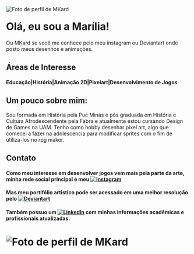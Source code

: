 <img align="left" padding="20px" alt="Foto de perfil de MKard" src="https://a.deviantart.net/avatars-big/m/k/mkard.jpg?8">

# Olá, eu sou a Marília!



Ou MKard se você me conhece pelo meu instagram ou Deviantart onde posto meus desenhos e animações.

## Áreas de Interesse

#### Educação|História|Animação 2D|Pixelart|Desenvolvimento de Jogos

## Um pouco sobre mim:
Sou formada em História pela Puc Minas e pós graduada em História e Cultura Afrodescendente pela Fabra e atualmente estou cursando Design de Games na UAM.
Tenho como hobby desenhar pixel art, algo que comecei a fazer na adolescencia para modificar sprites com o fim de utiliza-los no rpg maker.


## Contato
#### Como meu interesse em desenvolver jogos vem mais pela parte da arte, minha rede social principal é meu [![Instagram](https://img.shields.io/badge/Instagram-C13584?style=for-the-badge&logo=instagram&logoColor=white)](https://www.instagram.com/mkardpixels/) 
#### Mas meu portifólio artistico pode ser acessado em uma melhor resolução pelo [![Deviantart](https://img.shields.io/badge/Deviantart-5EAC74?style=for-the-badge&logo=Deviantart&logoColor=black)](https://www.deviantart.com/mkard/)

#### Também possuo um [![LinkedIn](https://img.shields.io/badge/LinkedIn-0077B5?style=for-the-badge&logo=linkedin&logoColor=white)](https://www.linkedin.com/in/maríliacardoso/) com minhas informações acadêmicas e profissionais atualizadas.

<h1> 


<img align="left" padding="20px" alt="Foto de perfil de MKard" src="https://images-wixmp-ed30a86b8c4ca887773594c2.wixmp.com/f/47d65aa7-495e-4435-8aeb-d235355badb3/dgw2i8g-9357602a-36bc-4871-94da-3455b60500ab.gif?token=eyJ0eXAiOiJKV1QiLCJhbGciOiJIUzI1NiJ9.eyJzdWIiOiJ1cm46YXBwOjdlMGQxODg5ODIyNjQzNzNhNWYwZDQxNWVhMGQyNmUwIiwiaXNzIjoidXJuOmFwcDo3ZTBkMTg4OTgyMjY0MzczYTVmMGQ0MTVlYTBkMjZlMCIsIm9iaiI6W1t7InBhdGgiOiJcL2ZcLzQ3ZDY1YWE3LTQ5NWUtNDQzNS04YWViLWQyMzUzNTViYWRiM1wvZGd3Mmk4Zy05MzU3NjAyYS0zNmJjLTQ4NzEtOTRkYS0zNDU1YjYwNTAwYWIuZ2lmIn1dXSwiYXVkIjpbInVybjpzZXJ2aWNlOmZpbGUuZG93bmxvYWQiXX0.7B0_NAYM600q3fO2GQdN7VbpVz_bh-EgajOxuoyHoOY">
